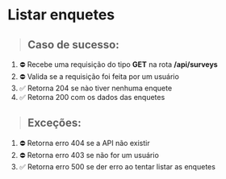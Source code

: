 # Listar enquetes

> ## Caso de sucesso:
1. ⛔️ Recebe uma requisição do tipo **GET** na rota **/api/surveys**
1. ⛔️ Valida se a requisição foi feita por um usuário
1. ✅ Retorna 204 se nào tiver nenhuma enquete
1. ✅ Retorna 200 com os dados das enquetes

> ## Exceções:
1. ⛔️ Retorna erro 404 se a API não existir
1. ⛔️ Retorna erro 403 se não for um usuário
1. ✅ Retorna erro 500 se der erro ao tentar listar as enquetes